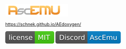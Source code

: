![logo](images/logo.png)

https://schnek.github.io/AEdoxygen/

[![LicenseCI][LicenseBadge]][LicenseUrl] [![DiscordCI][DiscordBadge]][DiscordUrl]




<!-- Undercover:start:community -->
[LicenseBadge]: images/LicenseAE-MIT.svg
[LicenseUrl]: https://github.com/schnek/AEdoxygen/blob/main/LICENSE

[DiscordBadge]: images/Discord-AE-blue.svg
[DiscordUrl]: https://discord.com/invite/CBdgrh7
<!-- Undercover:end:community -->
